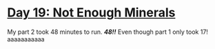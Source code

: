 # [Day 19: Not Enough Minerals](https://adventofcode.com/2022/day/19)

My part 2 took 48 minutes to run. ***48!!*** Even though part 1 only took 17! aaaaaaaaaaa